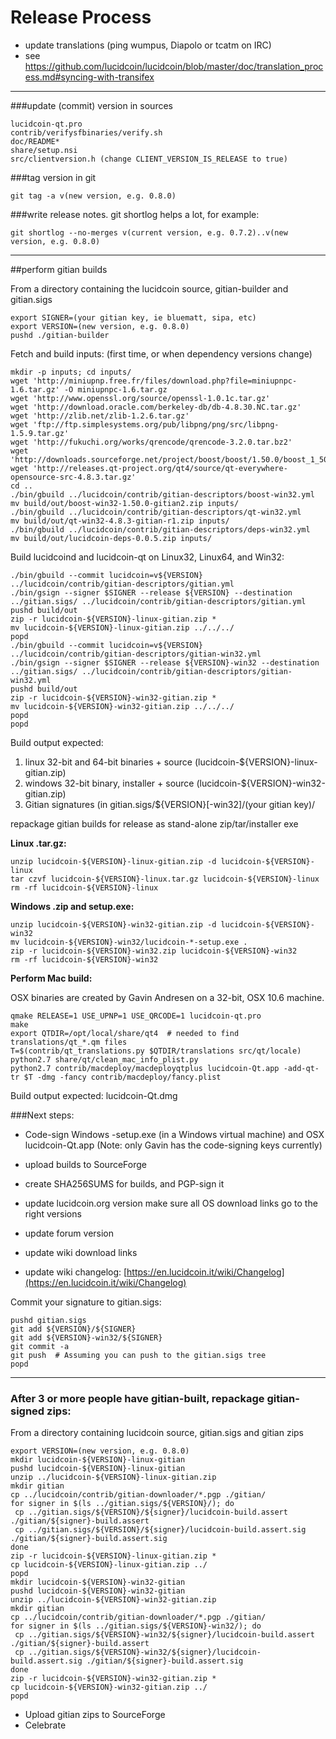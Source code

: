 Release Process
====================

* update translations (ping wumpus, Diapolo or tcatm on IRC)
* see https://github.com/lucidcoin/lucidcoin/blob/master/doc/translation_process.md#syncing-with-transifex

* * *

###update (commit) version in sources


	lucidcoin-qt.pro
	contrib/verifysfbinaries/verify.sh
	doc/README*
	share/setup.nsi
	src/clientversion.h (change CLIENT_VERSION_IS_RELEASE to true)

###tag version in git

	git tag -a v(new version, e.g. 0.8.0)

###write release notes. git shortlog helps a lot, for example:

	git shortlog --no-merges v(current version, e.g. 0.7.2)..v(new version, e.g. 0.8.0)

* * *

##perform gitian builds

 From a directory containing the lucidcoin source, gitian-builder and gitian.sigs
  
	export SIGNER=(your gitian key, ie bluematt, sipa, etc)
	export VERSION=(new version, e.g. 0.8.0)
	pushd ./gitian-builder

 Fetch and build inputs: (first time, or when dependency versions change)

	mkdir -p inputs; cd inputs/
	wget 'http://miniupnp.free.fr/files/download.php?file=miniupnpc-1.6.tar.gz' -O miniupnpc-1.6.tar.gz
	wget 'http://www.openssl.org/source/openssl-1.0.1c.tar.gz'
	wget 'http://download.oracle.com/berkeley-db/db-4.8.30.NC.tar.gz'
	wget 'http://zlib.net/zlib-1.2.6.tar.gz'
	wget 'ftp://ftp.simplesystems.org/pub/libpng/png/src/libpng-1.5.9.tar.gz'
	wget 'http://fukuchi.org/works/qrencode/qrencode-3.2.0.tar.bz2'
	wget 'http://downloads.sourceforge.net/project/boost/boost/1.50.0/boost_1_50_0.tar.bz2'
	wget 'http://releases.qt-project.org/qt4/source/qt-everywhere-opensource-src-4.8.3.tar.gz'
	cd ..
	./bin/gbuild ../lucidcoin/contrib/gitian-descriptors/boost-win32.yml
	mv build/out/boost-win32-1.50.0-gitian2.zip inputs/
	./bin/gbuild ../lucidcoin/contrib/gitian-descriptors/qt-win32.yml
	mv build/out/qt-win32-4.8.3-gitian-r1.zip inputs/
	./bin/gbuild ../lucidcoin/contrib/gitian-descriptors/deps-win32.yml
	mv build/out/lucidcoin-deps-0.0.5.zip inputs/

 Build lucidcoind and lucidcoin-qt on Linux32, Linux64, and Win32:
  
	./bin/gbuild --commit lucidcoin=v${VERSION} ../lucidcoin/contrib/gitian-descriptors/gitian.yml
	./bin/gsign --signer $SIGNER --release ${VERSION} --destination ../gitian.sigs/ ../lucidcoin/contrib/gitian-descriptors/gitian.yml
	pushd build/out
	zip -r lucidcoin-${VERSION}-linux-gitian.zip *
	mv lucidcoin-${VERSION}-linux-gitian.zip ../../../
	popd
	./bin/gbuild --commit lucidcoin=v${VERSION} ../lucidcoin/contrib/gitian-descriptors/gitian-win32.yml
	./bin/gsign --signer $SIGNER --release ${VERSION}-win32 --destination ../gitian.sigs/ ../lucidcoin/contrib/gitian-descriptors/gitian-win32.yml
	pushd build/out
	zip -r lucidcoin-${VERSION}-win32-gitian.zip *
	mv lucidcoin-${VERSION}-win32-gitian.zip ../../../
	popd
	popd

  Build output expected:

  1. linux 32-bit and 64-bit binaries + source (lucidcoin-${VERSION}-linux-gitian.zip)
  2. windows 32-bit binary, installer + source (lucidcoin-${VERSION}-win32-gitian.zip)
  3. Gitian signatures (in gitian.sigs/${VERSION}[-win32]/(your gitian key)/

repackage gitian builds for release as stand-alone zip/tar/installer exe

**Linux .tar.gz:**

	unzip lucidcoin-${VERSION}-linux-gitian.zip -d lucidcoin-${VERSION}-linux
	tar czvf lucidcoin-${VERSION}-linux.tar.gz lucidcoin-${VERSION}-linux
	rm -rf lucidcoin-${VERSION}-linux

**Windows .zip and setup.exe:**

	unzip lucidcoin-${VERSION}-win32-gitian.zip -d lucidcoin-${VERSION}-win32
	mv lucidcoin-${VERSION}-win32/lucidcoin-*-setup.exe .
	zip -r lucidcoin-${VERSION}-win32.zip lucidcoin-${VERSION}-win32
	rm -rf lucidcoin-${VERSION}-win32

**Perform Mac build:**

  OSX binaries are created by Gavin Andresen on a 32-bit, OSX 10.6 machine.

	qmake RELEASE=1 USE_UPNP=1 USE_QRCODE=1 lucidcoin-qt.pro
	make
	export QTDIR=/opt/local/share/qt4  # needed to find translations/qt_*.qm files
	T=$(contrib/qt_translations.py $QTDIR/translations src/qt/locale)
	python2.7 share/qt/clean_mac_info_plist.py
	python2.7 contrib/macdeploy/macdeployqtplus lucidcoin-Qt.app -add-qt-tr $T -dmg -fancy contrib/macdeploy/fancy.plist

 Build output expected: lucidcoin-Qt.dmg

###Next steps:

* Code-sign Windows -setup.exe (in a Windows virtual machine) and
  OSX lucidcoin-Qt.app (Note: only Gavin has the code-signing keys currently)

* upload builds to SourceForge

* create SHA256SUMS for builds, and PGP-sign it

* update lucidcoin.org version
  make sure all OS download links go to the right versions

* update forum version

* update wiki download links

* update wiki changelog: [https://en.lucidcoin.it/wiki/Changelog](https://en.lucidcoin.it/wiki/Changelog)

Commit your signature to gitian.sigs:

	pushd gitian.sigs
	git add ${VERSION}/${SIGNER}
	git add ${VERSION}-win32/${SIGNER}
	git commit -a
	git push  # Assuming you can push to the gitian.sigs tree
	popd

-------------------------------------------------------------------------

### After 3 or more people have gitian-built, repackage gitian-signed zips:

From a directory containing lucidcoin source, gitian.sigs and gitian zips

	export VERSION=(new version, e.g. 0.8.0)
	mkdir lucidcoin-${VERSION}-linux-gitian
	pushd lucidcoin-${VERSION}-linux-gitian
	unzip ../lucidcoin-${VERSION}-linux-gitian.zip
	mkdir gitian
	cp ../lucidcoin/contrib/gitian-downloader/*.pgp ./gitian/
	for signer in $(ls ../gitian.sigs/${VERSION}/); do
	 cp ../gitian.sigs/${VERSION}/${signer}/lucidcoin-build.assert ./gitian/${signer}-build.assert
	 cp ../gitian.sigs/${VERSION}/${signer}/lucidcoin-build.assert.sig ./gitian/${signer}-build.assert.sig
	done
	zip -r lucidcoin-${VERSION}-linux-gitian.zip *
	cp lucidcoin-${VERSION}-linux-gitian.zip ../
	popd
	mkdir lucidcoin-${VERSION}-win32-gitian
	pushd lucidcoin-${VERSION}-win32-gitian
	unzip ../lucidcoin-${VERSION}-win32-gitian.zip
	mkdir gitian
	cp ../lucidcoin/contrib/gitian-downloader/*.pgp ./gitian/
	for signer in $(ls ../gitian.sigs/${VERSION}-win32/); do
	 cp ../gitian.sigs/${VERSION}-win32/${signer}/lucidcoin-build.assert ./gitian/${signer}-build.assert
	 cp ../gitian.sigs/${VERSION}-win32/${signer}/lucidcoin-build.assert.sig ./gitian/${signer}-build.assert.sig
	done
	zip -r lucidcoin-${VERSION}-win32-gitian.zip *
	cp lucidcoin-${VERSION}-win32-gitian.zip ../
	popd

- Upload gitian zips to SourceForge
- Celebrate 

